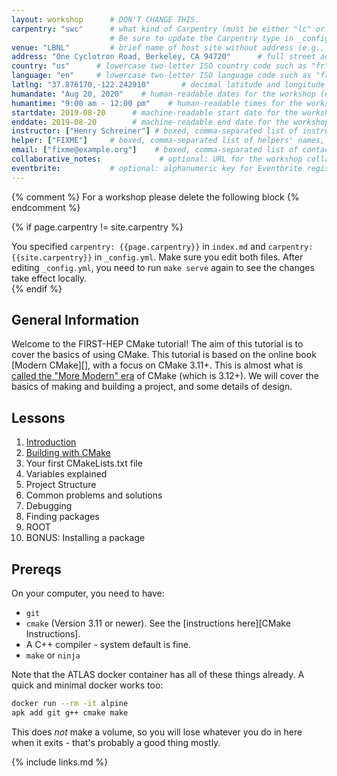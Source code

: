 ```yaml
---
layout: workshop      # DON'T CHANGE THIS.
carpentry: "swc"      # what kind of Carpentry (must be either "lc" or "dc" or "swc").  
                      # Be sure to update the Carpentry type in _config.yml as well.  
venue: "LBNL"         # brief name of host site without address (e.g., "Euphoric State University")
address: "One Cyclotron Road, Berkeley, CA 94720"      # full street address of workshop (e.g., "Room A, 123 Forth Street, Blimingen, Euphoria")
country: "us"      # lowercase two-letter ISO country code such as "fr" (see https://en.wikipedia.org/wiki/ISO_3166-1#Current_codes)
language: "en"     # lowercase two-letter ISO language code such as "fr" (see https://en.wikipedia.org/wiki/List_of_ISO_639-1_codes)
latlng: "37.876170,-122.242910"       # decimal latitude and longitude of workshop venue (e.g., "41.7901128,-87.6007318" - use https://www.latlong.net/)
humandate: "Aug 20, 2020"    # human-readable dates for the workshop (e.g., "Feb 17-18, 2020")
humantime: "9:00 am - 12:00 pm"    # human-readable times for the workshop (e.g., "9:00 am - 4:30 pm")
startdate: 2019-08-20      # machine-readable start date for the workshop in YYYY-MM-DD format like 2015-01-01
enddate: 2019-08-20        # machine-readable end date for the workshop in YYYY-MM-DD format like 2015-01-02
instructor: ["Henry Schreiner"] # boxed, comma-separated list of instructors' names as strings, like ["Kay McNulty", "Betty Jennings", "Betty Snyder"]
helper: ["FIXME"]     # boxed, comma-separated list of helpers' names, like ["Marlyn Wescoff", "Fran Bilas", "Ruth Lichterman"]
email: ["fixme@example.org"]    # boxed, comma-separated list of contact email addresses for the host, lead instructor, or whoever else is handling questions, like ["marlyn.wescoff@example.org", "fran.bilas@example.org", "ruth.lichterman@example.org"]
collaborative_notes:             # optional: URL for the workshop collaborative notes, e.g. an Etherpad or Google Docs document
eventbrite:           # optional: alphanumeric key for Eventbrite registration, e.g., "1234567890AB" (if Eventbrite is being used)
---
```



{% comment %}
For a workshop please delete the following block
{% endcomment %}

{% if page.carpentry != site.carpentry %}
<div class="alert alert-warning">
You specified <code>carpentry: {{page.carpentry}}</code> in <code>index.md</code> and
<code>carpentry: {{site.carpentry}}</code> in <code>_config.yml</code>. Make sure you edit both files. After editing <code>_config.yml</code>, you need to run <code>make serve</code> again to 
see the changes take effect locally.
</div>
{% endif %}


<h2 id="general">General Information</h2>

Welcome to the FIRST-HEP CMake tutorial! The aim of this tutorial is to cover the basics of using CMake. This tutorial is based on the online book [Modern CMake][], with a focus on CMake 3.11+. This is almost what is [called the "More Modern" era](https://github.com/Bagira80/More-Modern-CMake) of CMake (which is 3.12+). We will cover the basics of making and building a project, and some details of design.

## Lessons

1. [Introduction](01-intro)
2. [Building with CMake](02-building)
3. Your first CMakeLists.txt file
4. Variables explained
5. Project Structure
6. Common problems and solutions
7. Debugging
8. Finding packages
9. ROOT
10. BONUS: Installing a package


## Prereqs

On your computer, you need to have:

* `git`
* `cmake` (Version 3.11 or newer). See the [instructions here][CMake Instructions].
* A C++ compiler - system default is fine.
* `make` or `ninja`

Note that the ATLAS docker container has all of these things already. A quick and minimal docker works too:

```bash
docker run --rm -it alpine
apk add git g++ cmake make
```

This does *not* make a volume, so you will lose whatever you do in here when it exits - that's probably a good thing mostly.

{% include links.md %}
